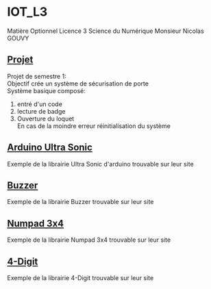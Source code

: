 # IOT_L3

Matière Optionnel Licence 3 Science du Numérique
Monsieur Nicolas GOUVY

## [Projet](./Projet)

Projet de semestre 1:<br/>
Objectif crée un système de sécurisation de porte<br/>
Système basique composé:<br/>
1. entré d'un code
2. lecture de badge
3. Ouverture du loquet<br/>
En cas de la moindre erreur réinitialisation du système

## [Arduino Ultra Sonic](./Arduino_Ultra_Sonic)

Exemple de la librairie Ultra Sonic d'arduino trouvable sur leur site

## [Buzzer](./Buzzer)

Exemple de la librairie Buzzer trouvable sur leur site

## [Numpad 3x4](./Numpad_3x4)

Exemple de la librairie Numpad 3x4 trouvable sur leur site

## [4-Digit](./4-Digit)

Exemple de la librairie 4-Digit trouvable sur leur site
